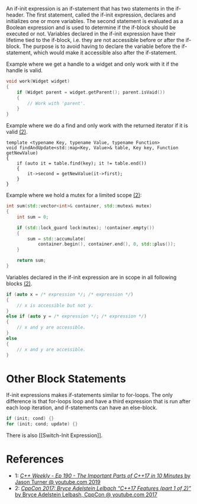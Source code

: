 An if-init expression is an if-statement that has two statements in the if-header.
The first statement, called the if-init expression, declares and initializes one or more variables.
The second statement is evaluated as a Boolean expression and is used to determine if the if-block should be executed or not.
Variables declared in the if-init expression have their lifetime tied to the if-block, i.e. they are not accessible before or after the if-block.
The purpose is to avoid having to declare the variable before the if-statement, which would make it accessible also after the if-statement.

Example where we get a handle to a widget and only work with it if the handle is valid.
```cpp
void work(Widget widget)
{
	if (Widget parent = widget.getParent(); parent.isVaid())
	{
		// Work with 'parent'.
	}
}
```

Example where we do a find and only work with the returned iterator if it is valid [(2)](https://youtu.be/fI2xiUqqH3Q?t=339).
```shell
template <typename Key, typename Value, typename Function>
void findAndUpdate<std::map<Key, Value>& table, Key key, Function getNewValue)
{
	if (auto it = table.find(key); it != table.end())
	{
		it->second = getNewValue(it->first);
	}
}
```

Example where we hold a mutex for a limited scope [(2)](https://youtu.be/fI2xiUqqH3Q?t=457):
```cpp
int sum(std::vector<int>& container, std::mutex& mutex)
{
	int sum = 0;

	if (std::lock_guard lock(mutex); !container.empty())
	{
		sum = std::accumulate(
			container.begin(), container.end(), 0, std::plus());
	}

	return sum;
}
```


Variables declared in the if-init expression are in scope in all following blocks [(2)](https://youtu.be/fI2xiUqqH3Q?t=418).
```cpp
if (auto x = /* expression */; /* expression */)
{
	// x is accessible but not y.
}
else if (auto y = /* expression */; /* expression */)
{
	// x and y are accessible.
}
else
{
	// x and y are accessible.
}
```


# Other Block Statements

If-init expressions makes if-statements similar to for-loops.
The only difference is that for-loops loop and have a third expression that is run after each loop iteration, and if-statements can have an else-block.
```cpp
if (init; cond) {}
for (init; cond; update) {}
```

There is also [[Switch-Init Expression]].

# References

- 1: [_C++ Weekly - Ep 190 - The Important Parts of C++17 in 10 Minutes_ by Jason Turner @ youtube.com 2019](https://www.youtube.com/watch?v=QpFjOlzg1r4)
- 2: [_CppCon 2017: Bryce Adelstein Lelbach “C++17 Features (part 1 of 2)”_ by Bryce Adelstein Lelbash, CppCon @ youtube.com 2017](https://youtu.be/fI2xiUqqH3Q)

